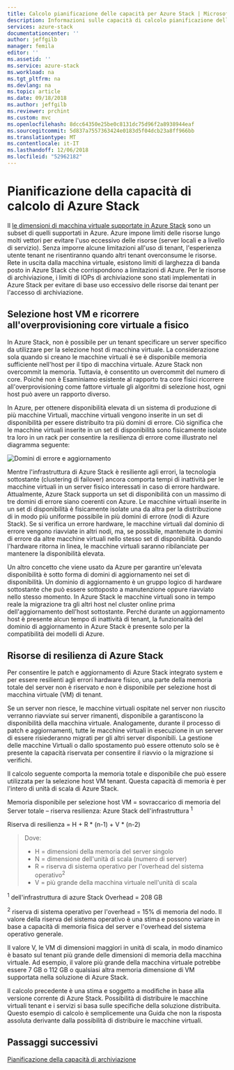 ```yaml
---
title: Calcolo pianificazione delle capacità per Azure Stack | Microsoft Docs
description: Informazioni sulle capacità di calcolo pianificazione delle distribuzioni di Azure Stack.
services: azure-stack
documentationcenter: ''
author: jeffgilb
manager: femila
editor: ''
ms.assetid: ''
ms.service: azure-stack
ms.workload: na
ms.tgt_pltfrm: na
ms.devlang: na
ms.topic: article
ms.date: 09/18/2018
ms.author: jeffgilb
ms.reviewer: prchint
ms.custom: mvc
ms.openlocfilehash: 8dcc64350e25be0c8131dc75d96f2a8938944eaf
ms.sourcegitcommit: 5d837a7557363424e0183d5f04dcb23a8ff966bb
ms.translationtype: MT
ms.contentlocale: it-IT
ms.lasthandoff: 12/06/2018
ms.locfileid: "52962182"
---
```

# <a name="azure-stack-compute-capacity-planning"></a>Pianificazione della capacità di calcolo di Azure Stack
Il [le dimensioni di macchina virtuale supportate in Azure Stack](./user/azure-stack-vm-sizes.md) sono un subset di quelli supportati in Azure. Azure impone limiti delle risorse lungo molti vettori per evitare l'uso eccessivo delle risorse (server locali e a livello di servizio). Senza imporre alcune limitazioni all'uso di tenant, l'esperienza utente tenant ne risentiranno quando altri tenant overconsume le risorse. Rete in uscita dalla macchina virtuale, esistono limiti di larghezza di banda posto in Azure Stack che corrispondono a limitazioni di Azure. Per le risorse di archiviazione, i limiti di IOPs di archiviazione sono stati implementati in Azure Stack per evitare di base uso eccessivo delle risorse dai tenant per l'accesso di archiviazione.  

## <a name="vm-placement-and-virtual-to-physical-core-overprovisioning"></a>Selezione host VM e ricorrere all'overprovisioning core virtuale a fisico
In Azure Stack, non è possibile per un tenant specificare un server specifico da utilizzare per la selezione host di macchina virtuale. La considerazione sola quando si creano le macchine virtuali è se è disponibile memoria sufficiente nell'host per il tipo di macchina virtuale. Azure Stack non overcommit la memoria. Tuttavia, è consentito un overcommit del numero di core. Poiché non è Esaminiamo esistente al rapporto tra core fisici ricorrere all'overprovisioning come fattore virtuale gli algoritmi di selezione host, ogni host può avere un rapporto diverso. 

In Azure, per ottenere disponibilità elevata di un sistema di produzione di più macchine Virtuali, macchine virtuali vengono inserite in un set di disponibilità per essere distribuito tra più domini di errore. Ciò significa che le macchine virtuali inserite in un set di disponibilità sono fisicamente isolate tra loro in un rack per consentire la resilienza di errore come illustrato nel diagramma seguente:

![Domini di errore e aggiornamento](media/azure-stack-capacity-planning/domains.png)


Mentre l'infrastruttura di Azure Stack è resiliente agli errori, la tecnologia sottostante (clustering di failover) ancora comporta tempi di inattività per le macchine virtuali in un server fisico interessati in caso di errore hardware. Attualmente, Azure Stack supporta un set di disponibilità con un massimo di tre domini di errore siano coerenti con Azure. Le macchine virtuali inserite in un set di disponibilità è fisicamente isolate una da altra per la distribuzione di in modo più uniforme possibile in più domini di errore (nodi di Azure Stack). Se si verifica un errore hardware, le macchine virtuali dal dominio di errore vengono riavviate in altri nodi, ma, se possibile, mantenute in domini di errore da altre macchine virtuali nello stesso set di disponibilità. Quando l'hardware ritorna in linea, le macchine virtuali saranno ribilanciate per mantenere la disponibilità elevata.

Un altro concetto che viene usato da Azure per garantire un'elevata disponibilità è sotto forma di domini di aggiornamento nei set di disponibilità. Un dominio di aggiornamento è un gruppo logico di hardware sottostante che può essere sottoposto a manutenzione oppure riavviato nello stesso momento. In Azure Stack le macchine virtuali sono in tempo reale la migrazione tra gli altri host nel cluster online prima dell'aggiornamento dell'host sottostante. Perché durante un aggiornamento host è presente alcun tempo di inattività di tenant, la funzionalità del dominio di aggiornamento in Azure Stack è presente solo per la compatibilità dei modelli di Azure.

## <a name="azure-stack-resiliency-resources"></a>Risorse di resilienza di Azure Stack
Per consentire le patch e aggiornamento di Azure Stack integrato system e per essere resilienti agli errori hardware fisico, una parte della memoria totale del server non è riservato e non è disponibile per selezione host di macchina virtuale (VM) di tenant.

Se un server non riesce, le macchine virtuali ospitate nel server non riuscito verranno riavviate sui server rimanenti, disponibile a garantiscono la disponibilità della macchina virtuale. Analogamente, durante il processo di patch e aggiornamenti, tutte le macchine virtuali in esecuzione in un server di essere risiederanno migrati per gli altri server disponibili. La gestione delle macchine Virtuali o dallo spostamento può essere ottenuto solo se è presente la capacità riservata per consentire il riavvio o la migrazione si verifichi.

Il calcolo seguente comporta la memoria totale e disponibile che può essere utilizzata per la selezione host VM tenant. Questa capacità di memoria è per l'intero di unità di scala di Azure Stack.

  Memoria disponibile per selezione host VM = sovraccarico di memoria del Server totale – riserva resilienza: Azure Stack dell'infrastruttura <sup>1</sup>

  Riserva di resilienza = H + R * (n-1) + V * (n-2)

> Dove:
> - H = dimensioni della memoria del server singolo
> - N = dimensione dell'unità di scala (numero di server)
> - R = riserva di sistema operativo per l'overhead del sistema operativo<sup>2</sup>
> - V = più grande della macchina virtuale nell'unità di scala

  <sup>1</sup> dell'infrastruttura di azure Stack Overhead = 208 GB

  <sup>2</sup> riserva di sistema operativo per l'overhead = 15% di memoria del nodo. Il valore della riserva del sistema operativo è una stima e possono variare in base a capacità di memoria fisica del server e l'overhead del sistema operativo generale.

Il valore V, le VM di dimensioni maggiori in unità di scala, in modo dinamico è basato sul tenant più grande delle dimensioni di memoria della macchina virtuale. Ad esempio, il valore più grande della macchina virtuale potrebbe essere 7 GB o 112 GB o qualsiasi altra memoria dimensione di VM supportata nella soluzione di Azure Stack.

Il calcolo precedente è una stima e soggetto a modifiche in base alla versione corrente di Azure Stack. Possibilità di distribuire le macchine virtuali tenant e i servizi si basa sulle specifiche della soluzione distribuita. Questo esempio di calcolo è semplicemente una Guida che non la risposta assoluta derivante dalla possibilità di distribuire le macchine virtuali.



## <a name="next-steps"></a>Passaggi successivi
[Pianificazione della capacità di archiviazione](capacity-planning-storage.md)

